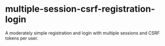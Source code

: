 # multiple-session-csrf-registration-login
A moderately simple registration and login with multiple sessions and CSRF tokens per user.
